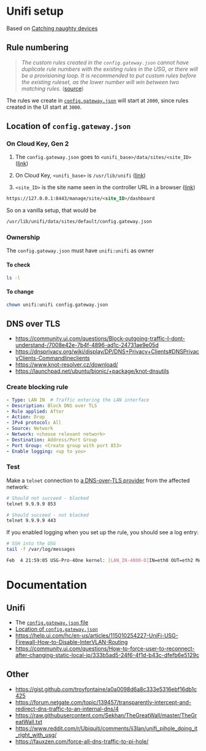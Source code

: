 # Unifi setup

Based on [Catching naughty devices](https://scotthelme.co.uk/catching-naughty-devices-on-my-home-network/)

## Rule numbering

> _The custom rules created in the `config.gateway.json` cannot have duplicate rule numbers with the existing rules in the USG, or there will be a provisioning loop. It is recommended to put custom rules before the existing ruleset, as the lower number will win between two matching rules._ ([source](https://help.ui.com/hc/en-us/articles/215458888-UniFi-USG-Advanced-Configuration-Using-config-gateway-json))

The rules we create in [`config.gateway.json`](config.gateway.json) will start at `2000`, since rules created in the UI start at `3000`.

## Location of `config.gateway.json` 

### On Cloud Key, Gen 2

1. The `config.gateway.json` goes to `<unifi_base>/data/sites/<site_ID>` ([link](https://help.ui.com/hc/en-us/articles/215458888-UniFi-USG-Advanced-Configuration-Using-config-gateway-json))

2. On Cloud Key, `<unifi_base>` is `/usr/lib/unifi` ([link](https://help.ui.com/hc/en-us/articles/115004872967))

3. `<site_ID>` is the site name seen in the controller URL in a browser ([link]())
```html
https://127.0.0.1:8443/manage/site/<site_ID>/dashboard
```

So on a vanilla setup, that would be

```bash
/usr/lib/unifi/data/sites/default/config.gateway.json
```

### Ownership 

The `config.gateway.json` must have `unifi:unifi` as owner

#### To check

```bash
ls -l
```

#### To change

```bash
chown unifi:unifi config.gateway.json
```

## DNS over TLS

- https://community.ui.com/questions/Block-outgoing-traffic-I-dont-understand-/7008e42e-7b4f-4896-ad1c-24731ae9e05d
- https://dnsprivacy.org/wiki/display/DP/DNS+Privacy+Clients#DNSPrivacyClients-Commandlineclients
- https://www.knot-resolver.cz/download/
- https://launchpad.net/ubuntu/bionic/+package/knot-dnsutils

### Create blocking rule

```yaml
- Type: LAN IN  # Traffic entering the LAN interface
- Description: Block DNS over TLS
- Rule applied: After
- Action: Drop
- IPv4 protocol: All
- Source: Network
- Network: <choose relevant network>
- Destination: Address/Port Group
- Port Group: <Create group with port 853>
- Enable logging: <up to you>
```

### Test

Make a `telnet` connection to [a DNS-over-TLS provider](https://dnsprivacy.org/wiki/display/DP/DNS+Privacy+Public+Resolvers) from the affected network:

```bash
# Should not succeed - blocked
telnet 9.9.9.9 853

# Should succeed - not blocked
telnet 9.9.9.9 443
```

If you enabled logging when you set up the rule, you should see a log entry:
```bash
# SSH into the USG
tail -f /var/log/messages

Feb  4 21:59:05 USG-Pro-4One kernel: [LAN_IN-4000-D]IN=eth0 OUT=eth2 MAC=<snip> SRC=192.168.3.52 DST=9.9.9.9 LEN=64 TOS=0x00 PREC=0x00 TTL=63 ID=0 DF PROTO=TCP SPT=50970 DPT=853 WINDOW=65535 RES=0x00 SYN URGP=0 
```

# Documentation

## Unifi

- The [`config.gateway.json` file](https://help.ui.com/hc/en-us/articles/215458888-UniFi-Advanced-USG-Configuration)
- [Location of `config.gateway.json`](https://help.ui.com/hc/en-us/articles/115004872967)
- https://help.ui.com/hc/en-us/articles/115010254227-UniFi-USG-Firewall-How-to-Disable-InterVLAN-Routing
- https://community.ui.com/questions/How-to-force-user-to-reconnect-after-changing-static-local-ip/333b5ad5-24f6-4f1d-b43c-dfefb6e5129c


## Other

- https://gist.github.com/troyfontaine/a0a0098d6a8c333e5316ebf16db1c425
- https://forum.netgate.com/topic/139457/transparently-intercept-and-redirect-dns-traffic-to-an-internal-dns/4
- https://raw.githubusercontent.com/Sekhan/TheGreatWall/master/TheGreatWall.txt
- https://www.reddit.com/r/Ubiquiti/comments/ii3lan/unifi_pihole_doing_it_right_with_usg/
- https://fauxzen.com/force-all-dns-traffic-to-pi-hole/